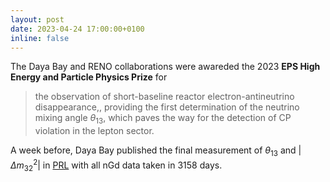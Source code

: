 ```yaml
---
layout: post
date: 2023-04-24 17:00:00+0100
inline: false
---
```


The Daya Bay and RENO collaborations were awareded the 2023 **EPS High Energy and Particle Physics Prize** for 
> the observation of short-baseline reactor electron-antineutrino disappearance,, providing the first determination of the neutrino mixing angle $\theta_{13}$, which paves the way for the detection of CP violation in the lepton sector. 

A week before, Daya Bay published the final measurement of $\theta_{13}$ and $|\Delta m^2_{32}|$ in <a href="https://journals.aps.org/prl/abstract/10.1103/PhysRevLett.130.161802">PRL</a> with all nGd data taken in 3158 days.
